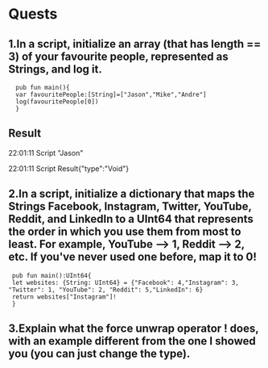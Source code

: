 # Quests
## 1.In a script, initialize an array (that has length == 3) of your favourite people, represented as Strings, and log it.
```
  pub fun main(){
  var favouritePeople:[String]=["Jason","Mike","Andre"]
  log(favouritePeople[0])
  }
```
## Result
22:01:11 Script "Jason"

22:01:11 Script Result{"type":"Void"}
## 2.In a script, initialize a dictionary that maps the Strings Facebook, Instagram, Twitter, YouTube, Reddit, and LinkedIn to a UInt64 that represents the order in which you use them from most to least. For example, YouTube --> 1, Reddit --> 2, etc. If you've never used one before, map it to 0!
```
 pub fun main():UInt64{
 let websites: {String: UInt64} = {"Facebook": 4,"Instagram": 3, "Twitter": 1, "YouTube": 2, "Reddit": 5,"LinkedIn": 6}
 return websites["Instagram"]!
 }
```
## 3.Explain what the force unwrap operator ! does, with an example different from the one I showed you (you can just change the type).


